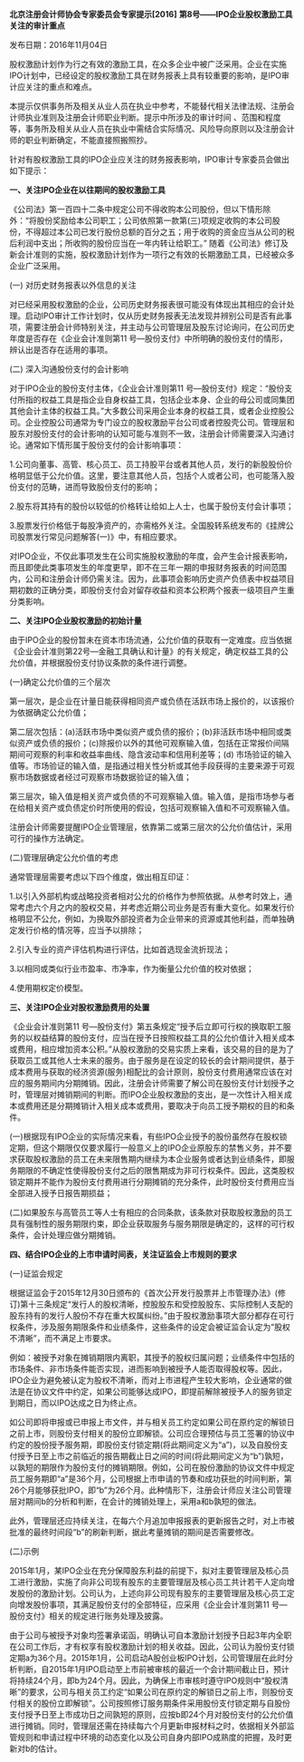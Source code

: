 **北京注册会计师协会专家委员会专家提示[2016]**
**第8号——IPO企业股权激励工具关注的审计重点**

发布日期：2016年11月04日

股权激励计划作为行之有效的激励工具，在众多企业中被广泛采用。企业在实施IPO计划中，已经设定的股权激励工具在财务报表上具有较重要的影响，是IPO审计应关注的重点和难点。

本提示仅供事务所及相关从业人员在执业中参考，不能替代相关法律法规、注册会计师执业准则及注册会计师职业判断。提示中所涉及的审计时间
、范围和程度等，事务所及相关从业人员在执业中需结合实际情况、风险导向原则以及注册会计师的职业判断确定，不能直接照搬照抄。

针对有股权激励工具的IPO企业应关注的财务报表影响，IPO审计专家委员会做出如下提示：

**一、关注IPO企业在以往期间的股权激励工具**

《公司法》第一百四十二条中规定公司不得收购本公司股份，但以下情形除外：“将股份奖励给本公司职工；公司依照第一款第(三)项规定收购的本公司股份，不得超过本公司已发行股份总额的百分之五；用于收购的资金应当从公司的税后利润中支出；所收购的股份应当在一年内转让给职工。”
随着《公司法》修订及新会计准则的实施，股权激励计划作为一项行之有效的长期激励工具，已经被众多企业广泛采用。

(一) 对历史财务报表以外信息的关注

对已经采用股权激励的企业，公司历史财务报表很可能没有体现出其相应的会计处理。启动IPO审计工作计划时，仅从历史财务报表无法发现并辨别公司是否有此事项，需要注册会计师特别关注，并主动与公司管理层及股东讨论询问，在公司历史年度是否存在《企业会计准则第11
号—股份支付》中所明确的股份支付的情形，辨认出是否存在适用的事项。

(二) 深入沟通股份支付的会计影响

对于IPO企业的股份支付主体，《企业会计准则第11
号—股份支付》规定：“股份支付所指的权益工具是指企业自身权益工具，包括企业本身、企业的母公司或同集团其他会计主体的权益工具。”大多数公司采用企业本身的权益工具，或者企业控股公司。企业控股公司通常为专门设立的股权激励平台公司或者控股壳公司。管理层和股东对股份支付的会计影响的认知可能与准则不一致，注册会计师需要深入沟通讨论。通常如下情形属于股份支付的会计影响事项：

1.公司向董事、高管、核心员工、员工持股平台或者其他人员，发行的新股股份价格明显低于公允价值。这里，要注意其他人员，包括个人或者公司，也可能落入股份支付的范畴，进而导致股份支付的影响；

2.股东将其持有的股份以较低的价格转让给如上人士，也属于股份支付会计事项；

3.股票发行价格低于每股净资产的，亦需格外关注。全国股转系统发布的《挂牌公司股票发行常见问题解答(一)》中，有相应要求。

对IPO企业，不仅此事项发生在公司实施股权激励的年度，会产生会计报表影响，而且即使此类事项发生的年度更早，即不在三年一期的申报财务报表的时间范围内，公司和注册会计师仍需关注。因为，此事项会影响历史资产负债表中权益项目期初数的正确分类，即股份支付会对留存收益和资本公积两个报表一级项目产生重分类影响。

**二、关注IPO企业股权激励的初始计量**

由于IPO企业的股份暂未在资本市场流通，公允价值的获取有一定难度。应当依据《企业会计准则第22号—金融工具确认和计量》的有关规定，确定权益工具的公允价值，并根据股份支付协议条款的条件进行调整。

(一)确定公允价值的三个层次

第一层次，是企业在计量日能获得相同资产或负债在活跃市场上报价的，以该报价为依据确定公允价值；

第二层次包括：(a)活跃市场中类似资产或负债的报价；(b)非活跃市场中相同或类似资产或负债的报价；(c)除报价以外的其他可观察输入值，包括在正常报价间隔期间可观察的利率和收益率曲线、隐含波动率和信用利差等；(d)
市场验证的输入值等。市场验证的输入值，是指通过相关性分析或其他手段获得的主要来源于可观察市场数据或者经过可观察市场数据验证的输入值；

第三层次，输入值是相关资产或负债的不可观察输入值。输入值，是指市场参与者在给相关资产或负债定价时所使用的假设，包括可观察输入值和不可观察输入值。

注册会计师需要提醒IPO企业管理层，依靠第二或第三层次的公允价值估计，采用可行的操作方法确定。

(二)管理层确定公允价值的考虑

通常管理层需要考虑以下四个维度，做出相互印证：

1.以引入外部机构或战略投资者相对公允的价格作为参照依据。从参考时效上，通常考虑六个月之内的股权交易，并考虑近期公司业务是否有重大变化。如果发行价格明显不公允，例如，为换取外部投资者为企业带来的资源或其他利益，而单独确定发行价格的情况等，应当予以排除；

2.引入专业的资产评估机构进行评估，比如首选现金流折现法；

3.以相同或类似行业市盈率、市净率，作为衡量公允价值的校对依据；

4.使用期权定价模型。

**三、关注IPO企业对股权激励费用的处置**

《企业会计准则第11
号—股份支付》第五条规定“授予后立即可行权的换取职工服务的以权益结算的股份支付，应当在授予日按照权益工具的公允价值计入相关成本或费用，相应增加资本公积。”从股权激励的交易实质上来看，该交易的目的是为了获取员工或其他人士未来的服务。由于服务是在设定的较长的会计期间提供，基于成本费用与获取的经济资源(服务)相配比的会计原则，股份支付费用通常应该在对应的服务期间内分期摊销。因此，注册会计师需要了解公司在股份支付计划授予之时，管理层对摊销期间的判断。而IPO企业股权激励的支出，是一次性计入相关成本或费用还是分期摊销计入相关成本或费用，要取决于向员工授予期权的目的和条件。

(一)根据现有IPO企业的实际情况来看，有些IPO企业授予的股份虽然存在股权锁定期，但这个期限仅仅要求履行一般意义上的IPO企业原股东的禁售义务，并不要求获取股权激励的员工在未来限售期内继续为本企业服务或者达到业绩条件，即服务期限的不确定性使得股份支付之后的限售期成为非可行权条件。因此，这类股权锁定期并不能作为股份支付费用进行分期摊销的充分条件，此时股份支付费用应当全部进入授予日报告期损益；

(二)如果股东与高管员工等人士有相应的合同条款，该条款对获取股权激励的员工具有强制性的服务期限约束，即企业获取服务与服务期限是确定的，这样的可行权条件，会计处理应做分期摊销。

**四、结合IPO企业的上市申请时间表，关注证监会上市规则的要求**

(一)证监会规定

根据证监会于2015年12月30日颁布的《首次公开发行股票并上市管理办法》(修订)第十三条规定“发行人的股权清晰，控股股东和受控股股东、实际控制人支配的股东持有的发行人股份不存在重大权属纠纷。”由于股权激励事项大部分都存在可行权条件，涉及服务期限条件和业绩条件，这些条件的设定会被证监会认定为“股权不清晰”，而不满足上市要求。

例如：被授予对象在摊销期限内离职，其授予的股权归属问题；业绩条件中包括的市场条件、非市场条件能否实现，进而影响到被授予人能否取得股权等。因此，IPO企业为避免被认定为股权不清晰，而对上市进程产生较大影响，企业通常的做法是在协议文件中约定，如果公司能够达成IPO，即提前解除被授予人的服务锁定到期日，而以IPO达成之日为终止点。

如公司即将申报或已申报上市文件，并与相关员工约定如果公司在原约定的解锁日之前上市，则股份支付相关的股份立即解锁。公司应合理预估与员工签署的协议中约定的股份授予服务期，即股份支付锁定期(将此期间定义为“a”)，以及自股份支付授予日至上市之前临近的报告期截止日之间的时间(将此期间定义为“b”)孰短，以孰短的期限作为股份支付的摊销期限。例如，公司在股份激励的协议文件中规定员工服务期即“a”是36个月，公司根据上市申请的节奏和成功获批的时间判断，第26个月能够获批IPO，即“b”为26个月。此种情形下，注册会计师应关注公司管理层对期间b的分析和判断，在会计的摊销处理上，采用a和b孰短的做法。

此外，管理层还应持续关注，在每六个月追加申报报表的更新报告之时，对上市被批准的最终时间段“b”的刷新判断，据此考量摊销的期间是否需要修改。

(二)示例

2015年1月，某IPO企业在充分保障股东利益的前提下，拟对主要管理层及核心员工进行激励，实施了向非公司现有股东的主要管理层及核心员工共计若干人定向增发股份的激励计划。公司认为，上述向非公司现有股东的主要管理层及核心员工定向增发股份事项，其满足股份支付的全部特征，应采用《企业会计准则第11
号—股份支付》相关的规定进行账务处理及披露。

由于公司与被授予对象均签署承诺函，明确认可自本激励计划授予日起3年内全职在公司工作后，才有权享有股权激励计划的相关收益。因此，公司认为股份支付锁定期a为36个月。2015年1月，公司启动A股创业板IPO计划，公司管理层在此时分析判断，自2015年1月IPO启动至上市前被审核的最近一个会计期间截止日，预计将持续24个月，即b为24个月。因此，为确保上市审核时遵守IPO规则中“股权清晰”的要求，公司与相关员工约定“如果公司在原约定的解锁日之前上市，则股份支付相关的股份立即解锁”。公司按照修订服务期条件采用股份支付锁定期与自股份支付授予日至上市成功日之间孰短的原则，应按b即24个月对股份支付的公允价值进行摊销。同时，管理层还需在持续每六个月更新申报材料之时，依据相关外部监管规则和申请过程中环境的动态变化以及公司自身内部IPO成熟度的把握，及时更新对b的估计。
